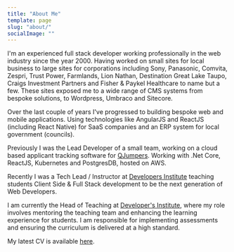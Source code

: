 ```yaml
---
title: "About Me"
template: page
slug: "about/"
socialImage: ""
---
```


I'm an experienced full stack developer working professionally in the web industry since the year 2000. Having worked on small sites for local business to large sites for corporations including Sony, Panasonic, Comvita, Zespri, Trust Power, Farmlands, Lion Nathan, Destination Great Lake Taupo, Craigs Investment Partners and Fisher & Paykel Healthcare to name but a few. These sites exposed me to a wide range of CMS systems from bespoke solutions, to Wordpress, Umbraco and Sitecore.

Over the last couple of years I've progressed to building bespoke web and mobile applications. Using technologies like AngularJS and ReactJS (including React Native) for SaaS companies and an ERP system for local government (councils).

Previously I was the Lead Developer of a small team, working on a cloud based applicant tracking software for [QJumpers](https://www.qjumpers.com/). Working with .Net Core, ReactJS, Kubernetes and PostgresDB, hosted on AWS.

Recently I was a Tech Lead / Instructor at [Developers Institute](https://www.developers.ac.nz) teaching students Client Side & Full Stack development to be the next generation of Web Developers.

I am currently the Head of Teaching at [Developer's Institute](https://www.developers.ac.nz), where my role involves mentoring the teaching team and enhancing the learning experience for students. I am responsible for implementing assessments and ensuring the curriculum is delivered at a high standard.

My latest CV is available [here](https://andrewford.co.nz/assets/CV-AndrewFord-April-2023.pdf).
